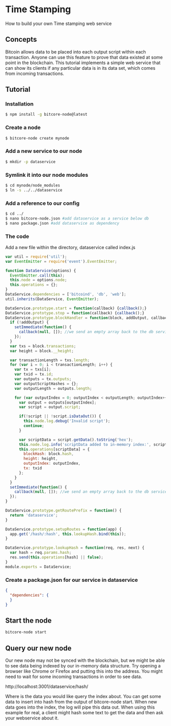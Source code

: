 # Time Stamping

How to build your own Time stamping web service

## Concepts

Bitcoin allows data to be placed into each output script within each transaction. Anyone can use this feature to prove that data existed at some point in the blockchain. This tutorial implements a simple web service that can show its clients if any particular data is in its data set, which comes from incoming transactions.

## Tutorial

### Installation

```sh
$ npm install -g bitcore-node@latest
```

### Create a node

```sh
$ bitcore-node create mynode
```

### Add a new service to our node

```sh
$ mkdir -p dataservice
```

### Symlink it into our node modules

```sh
$ cd mynode/node_modules
$ ln -s ../../dataservice
```

### Add a reference to our config

```sh
$ cd ../
$ nano bitcore-node.json #add dataservice as a service below db
$ nano package.json #add dataservice as dependency
```

### The code

Add a new file within the directory, dataservice called index.js

```js
var util = require('util');
var EventEmitter = require('event').EventEmitter;

function DataService(options) {
  EventEmitter.call(this);
  this.node = options.node;
  this.operations = {};
}
DataService.dependencies = ['bitcoind', 'db', 'web'];
util.inherits(DataService, EventEmitter);

DataService.prototype.start = function(callback) {callback();}
DataService.prototype.stop = function(callback) {callback();}
DataService.prototype.blockHandler = function(block, addOutput, callback) {
  if (!addOutput) {
    setImmediate(function() {
      callback(null, []); //we send an empty array back to the db service because this will be in-memory only
    });
  }
  var txs = block.transactions;
  var height = block.__height;

  var transactionLength = txs.length;
  for (var i = 0; i < transactionLength; i++) {
    var tx = txs[i];
    var txid = tx.id;
    var outputs = tx.outputs;
    var outputScriptHashes = {};
    var outputLength = outputs.length;

    for (var outputIndex = 0; outputIndex < outputLength; outputIndex++) {
      var output = outputs[outputIndex];
      var script = output.script;

      if(!script || !script.isDataOut()) {
        this.node.log.debug('Invalid script');
        continue;
      }

      var scriptData = script.getData().toString('hex');
      this.node.log.info('scriptData added to in-memory index:', scriptData);
      this.operations[scriptData] = {
        blockHash: block.hash,
        height: height,
        outputIndex: outputIndex,
        tx: txid
      };
    }
  }
  setImmediate(function() {
    callback(null, []); //we send an empty array back to the db service because this will be in-memory only
  });
}

DataService.prototype.getRoutePrefix = function() {
  return 'dataservice';
}

DataService.prototype.setupRoutes = function(app) {
  app.get('/hash/:hash', this.lookupHash.bind(this));
}

DataService.prototype.lookupHash = function(req, res, next) {
  var hash = req.params.hash;
  res.send(this.operations[hash] || false);
}
module.exports = DataService;
```

### Create a package.json for our service in dataservice

```json
{
  "dependencies": {
  }
}
```

## Start the node

```sh
bitcore-node start
```

## Query our new node

Our new node may not be synced with the blockchain, but we might be able to see data being indexed by our in-memory data structure. Try opening a browser like Chrome or Firefox and putting this into the address. You might need to wait for some incoming transactions in order to see data.

http://localhost:3001/dataservice/hash/<hash>

Where <hash> is the data you would like query the index about. You can get some data to insert into hash from the output of bitcore-node start. When new data goes into the index, the log will pipe this data out. When using this example for real, a client might hash some text to get the data and then ask your webservice about it.

